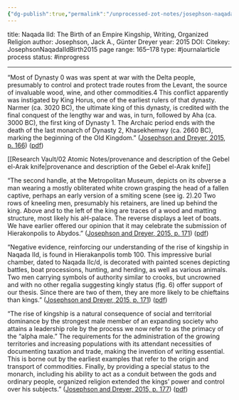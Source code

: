 ```yaml
---
{"dg-publish":true,"permalink":"/unprocessed-zot-notes/josephson-naqada-i-id-birth2015/"}
---
```



title: Naqada IId: The Birth of an Empire Kingship, Writing, Organized Religion
author: Josephson, Jack A., Günter Dreyer
year: 2015
DOI: 
Citekey: JosephsonNaqadaIIdBirth2015
page range: 165–178
type: #journalarticle
process status: #inprogress  
_ _ _

“Most of Dynasty 0 was was spent at war with the Delta people, presumably to control and protect trade routes from the Levant, the source of invaluable wood, wine, and other commodities.4 This conflict apparently was instigated by King Horus, one of the earliest rulers of that dynasty. Narmer (ca. 3020 BC), the ultimate king of this dynasty, is credited with the final conquest of the lengthy war and was, in turn, followed by Aha (ca. 3000 BC), the first king of Dynasty 1. The Archaic period ends with the death of the last monarch of Dynasty 2, Khasekhemwy (ca. 2660 BC), marking the beginning of the Old Kingdom.” ([Josephson and Dreyer, 2015, p. 166](zotero://select/library/items/NKSQ2DQY)) ([pdf](zotero://open-pdf/library/items/4CVK9URP?page=2&annotation=ASD7BMYM))

[[Research Vault/02 Atomic Notes/provenance and description of the Gebel el-Arak knife\|provenance and description of the Gebel el-Arak knife]]

“The second handle, at the Metropolitan Museum, depicts on its obverse a man wearing a mostly obliterated white crown grasping the head of a fallen captive, perhaps an early version of a smiting scene (see ig. 2).20 Two rows of kneeling men, presumably his retainers, are lined up behind the king. Above and to the left of the king are traces of a wood and matting structure, most likely his aH-palace. The reverse displays a leet of boats. We have earlier offered our opinion that it may celebrate the submission of Hierakonpolis to Abydos.” ([Josephson and Dreyer, 2015, p. 171](zotero://select/library/items/NKSQ2DQY)) ([pdf](zotero://open-pdf/library/items/4CVK9URP?page=7&annotation=3BDV5RZQ))

“Negative evidence, reinforcing our understanding of the rise of kingship in Naqada IId, is found in Hierakanpolis tomb 100. This impressive burial chamber, dated to Naqada IIc/d, is decorated with painted scenes depicting battles, boat processions, hunting, and herding, as well as various animals. Two men carrying symbols of authority similar to crooks, but uncrowned and with no other regalia suggesting kingly status (fig. 6) offer support of our thesis. Since there are two of them, they are more likely to be chieftains than kings.” ([Josephson and Dreyer, 2015, p. 171](zotero://select/library/items/NKSQ2DQY)) ([pdf](zotero://open-pdf/library/items/4CVK9URP?page=7&annotation=H7MKFALU))

“The rise of kingship is a natural consequence of social and territorial dominance by the strongest male member of an expanding society who attains a leadership role by the process we now refer to as the primacy of the “alpha male.” The requirements for the administration of the growing territories and increasing populations with its attendant necessities of documenting taxation and trade, making the invention of writing essential. This is borne out by the earliest examples that refer to the origin and transport of commodities. Finally, by providing a special status to the monarch, including his ability to act as a conduit between the gods and ordinary people, organized religion extended the kings’ power and control over his subjects.” ([Josephson and Dreyer, 2015, p. 177](zotero://select/library/items/NKSQ2DQY)) ([pdf](zotero://open-pdf/library/items/4CVK9URP?page=13&annotation=MB57RSA2))